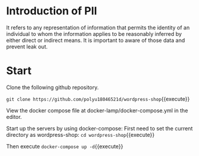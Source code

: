 # Introduction of PII
It refers to any representation of information that permits the identity of an individual to whom the information applies to be reasonably inferred by either direct or indirect means. It is important to aware of those data and prevent leak out.

# Start

Clone the following github repository.

`git clone https://github.com/polyu18046521d/wordpress-shop`{{execute}}


View the docker compose file at docker-lamp/docker-compose.yml in the editor.


Start up the servers by using docker-compose:
First need to set the current directory as wordpress-shop:
 `cd wordpress-shop`{{execute}}

Then execute `docker-compose up -d`{{execute}}



 




